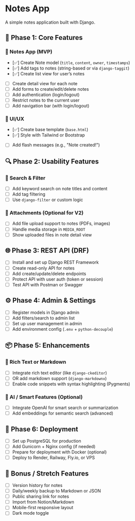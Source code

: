 # Notes App

A simple notes application built with Django.

## 🚀 Phase 1: Core Features

### 📂 Notes App (MVP)

-   [✅] Create Note model (`title`, `content`, `owner`, `timestamps`)
-   [✅] Add tags to notes (string-based or via `django-taggit`)
-   [✅] Create list view for user’s notes
-   [ ] Create detail view for each note
-   [ ] Add forms to create/edit/delete notes
-   [ ] Add authentication (login/logout)
-   [ ] Restrict notes to the current user
-   [ ] Add navigation bar (with login/logout)

### 🎨 UI/UX

-   [✅] Create base template (`base.html`)
-   [✅] Style with Tailwind or Bootstrap
-   [ ] Add flash messages (e.g., "Note created!")

## 🔍 Phase 2: Usability Features

### 🔎 Search & Filter

-   [ ] Add keyword search on note titles and content
-   [ ] Add tag filtering
-   [ ] Use `django-filter` or custom logic

### 📁 Attachments (Optional for V2)

-   [ ] Add file upload support to notes (PDFs, images)
-   [ ] Handle media storage in `MEDIA_ROOT`
-   [ ] Show uploaded files in note detail view

## 🌐 Phase 3: REST API (DRF)

-   [ ] Install and set up Django REST Framework
-   [ ] Create read-only API for notes
-   [ ] Add create/update/delete endpoints
-   [ ] Protect API with user auth (token or session)
-   [ ] Test API with Postman or Swagger

## ⚙️ Phase 4: Admin & Settings

-   [ ] Register models in Django admin
-   [ ] Add filters/search to admin list
-   [ ] Set up user management in admin
-   [ ] Add environment config (`.env` + `python-decouple`)

## 📦 Phase 5: Enhancements

### 📝 Rich Text or Markdown

-   [ ] Integrate rich text editor (like `django-ckeditor`)
-   [ ] OR add markdown support (`django-markdownx`)
-   [ ] Enable code snippets with syntax highlighting (Pygments)

### 🧠 AI / Smart Features (Optional)

-   [ ] Integrate OpenAI for smart search or summarization
-   [ ] Add embeddings for semantic search (advanced)

## 🚀 Phase 6: Deployment

-   [ ] Set up PostgreSQL for production
-   [ ] Add Gunicorn + Nginx config (if needed)
-   [ ] Prepare for deployment with Docker (optional)
-   [ ] Deploy to Render, Railway, Fly.io, or VPS

## 📌 Bonus / Stretch Features

-   [ ] Version history for notes
-   [ ] Daily/weekly backup to Markdown or JSON
-   [ ] Public sharing link for notes
-   [ ] Import from Notion/Markdown
-   [ ] Mobile-first responsive layout
-   [ ] Dark mode toggle

